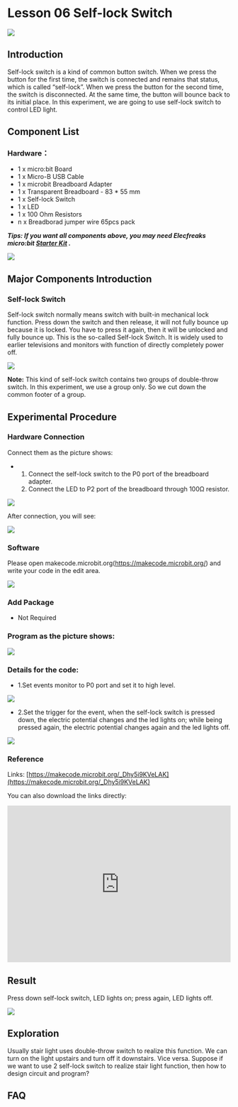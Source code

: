 # Lesson 06 Self-lock Switch 

 ![](./images/ogadD6b.jpg)  

## Introduction

Self-lock switch is a kind of common button switch. When we press the button for the first time, the switch is connected and remains that status, which is called “self-lock”. When we press the button for the second time, the switch is disconnected. At the same time, the button will bounce back to its initial place. In this experiment, we are going to use self-lock switch to control LED light.

## Component List


### Hardware：
- 1 x micro:bit Board
- 1 x Micro-B USB Cable
- 1 x microbit Breadboard Adapter
- 1 x Transparent Breadboard - 83 * 55 mm
- 1 x Self-lock Switch
- 1 x LED
- 1 x 100 Ohm Resistors
- n x Breadborad jumper wire 65pcs pack

***Tips: If you want all components above, you may need Elecfreaks micro:bit [Starter Kit](https://www.elecfreaks.com/micro-bit-starter-kit.html) .***

![](./images/W4tseua.jpg)

## Major Components Introduction


### Self-lock Switch

Self-lock switch normally means switch with built-in mechanical lock function. Press down the switch and then release, it will not fully bounce up because it is locked. You have to press it again, then it will be unlocked and fully bounce up. This is the so-called Self-lock Switch. It is widely used to earlier televisions and monitors with function of directly completely power off.

![](./images/hareBrE.jpg)

****Note:**** This kind of self-lock switch contains two groups of double-throw switch. In this experiment, we use a group only. So we cut down the common footer of a group.

## Experimental Procedure

### Hardware Connection
Connect them as the picture shows:

- 1. Connect the self-lock switch to the P0 port of the breadboard adapter.
  2. Connect the LED to P2 port of the breadboard through 100Ω resistor.

![](./images/k4dfMBY.jpg)

After connection, you will see:

![](./images/AuCiJU3.jpg)

### Software

Please open makecode.microbit.org(https://makecode.microbit.org/)  and write your code in the edit area.

![](./images/JHZUvh2.png)

### Add Package
- Not Required

### Program as the picture shows:

![](./images/bCNErri.png)

### Details for the code:
- 1.Set events monitor to P0 port and set it to high level.

![](./images/2jq655A.png)

- 2.Set the trigger for the event, when the self-lock switch is pressed down, the electric potential changes and the led lights on; while being pressed again, the electric potential changes again and the led lights off.

![](./images/TZcB7Jz.png)

### Reference
Links: [https://makecode.microbit.org/_Dhy5i9KVeLAK](https://makecode.microbit.org/_Dhy5i9KVeLAK)

You can also download the links directly:

<div style="position:relative;height:0;padding-bottom:70%;overflow:hidden;"><iframe style="position:absolute;top:0;left:0;width:100%;height:100%;" src="https://makecode.microbit.org/#pub:_Dhy5i9KVeLAK" frameborder="0" sandbox="allow-popups allow-forms allow-scripts allow-same-origin"></iframe></div>  

## Result

Press down self-lock switch, LED lights on; press again, LED lights off. 

![](./images/sCMwXXf.gif)


## Exploration

Usually stair light uses double-throw switch to realize this function. We can turn on the light upstairs and turn off it downstairs. Vice versa. Suppose if we want to use 2 self-lock switch to realize stair light function, then how to design circuit and program? 

## FAQ





